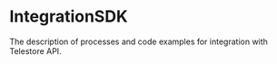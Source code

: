 # IntegrationSDK
The description of processes and code examples for integration with Telestore API.
